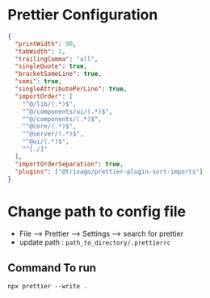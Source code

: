 # Prettier Configuration

```json
{
  "printWidth": 90,
  "tabWidth": 2,
  "trailingComma": "all",
  "singleQuote": true,
  "bracketSameLine": true,
  "semi": true,
  "singleAttributePerLine": true,
  "importOrder": [
    "^@/lib/(.*)$",
    "^@/components/ui/(.*)$",
    "^@/components/(.*)$",
    "^@core/(.*)$",
    "^@server/(.*)$",
    "^@ui/(.*)$",
    "^[./]"
  ],
  "importOrderSeparation": true,
  "plugins": ["@trivago/prettier-plugin-sort-imports"]
}
```

# Change path to config file

- File --> Prettier --> Settings --> search for prettier
- update path : `path_to_directory/.prettierrc`

## Command To run

`npx prettier --write .`
